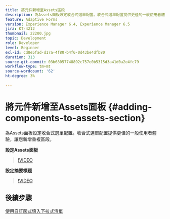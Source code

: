 ```yaml
---
title: 將元件新增至Assets區段
description: 為Assets面板設定收合式選單配置。收合式選單配置提供更佳的一般使用者體驗，讓您新增重複區段。
feature: Adaptive Forms
version: Experience Manager 6.4, Experience Manager 6.5
jira: KT-4212
thumbnail: 22200.jpg
topic: Development
role: Developer
level: Beginner
exl-id: cd8e5fad-d17a-4f80-b4f6-0d43be4dfb80
duration: 313
source-git-commit: 03b68057748892c757e0b5315d3a41d0a2e4fc79
workflow-type: tm+mt
source-wordcount: '62'
ht-degree: 3%

---
```


# 將元件新增至Assets面板 {#adding-components-to-assets-section}

為Assets面板設定收合式選單配置。收合式選單配置提供更佳的一般使用者體驗，讓您新增重複區段。

**設定Assets面板**

>[!VIDEO](https://video.tv.adobe.com/v/22200?quality=12&learn=on)

**設定摘要標題**
>[!VIDEO](https://video.tv.adobe.com/v/28387?quality=12&learn=on)

## 後續步驟

[使用自訂函式填入下拉式清單](./using-custom-functions-and-code-editor.md)

